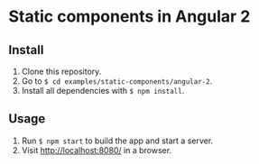 # Static components in Angular 2

## Install

1. Clone this repository.
2. Go to `$ cd examples/static-components/angular-2`.
3. Install all dependencies with `$ npm install`.

## Usage

1. Run `$ npm start` to build the app and start a server.
2. Visit [http://localhost:8080/](http://localhost:8080/) in a browser.
